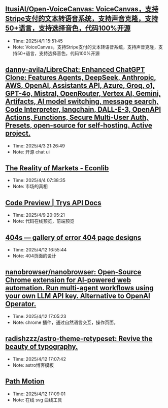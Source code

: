 
## [ItusiAI/Open-VoiceCanvas: VoiceCanvas，支持Stripe支付的文本转语音系统，支持声音克隆，支持50+语言，支持选择音色，代码100%开源](https://github.com/ItusiAI/Open-VoiceCanvas)
- Time: 2025/4/1 15:51:45
- Note: VoiceCanvas，支持Stripe支付的文本转语音系统，支持声音克隆，支持50+语言，支持选择音色，代码100%开源

## [danny-avila/LibreChat: Enhanced ChatGPT Clone: Features Agents, DeepSeek, Anthropic, AWS, OpenAI, Assistants API, Azure, Groq, o1, GPT-4o, Mistral, OpenRouter, Vertex AI, Gemini, Artifacts, AI model switching, message search, Code Interpreter, langchain, DALL-E-3, OpenAPI Actions, Functions, Secure Multi-User Auth, Presets, open-source for self-hosting. Active project.](https://github.com/danny-avila/LibreChat)
- Time: 2025/4/3 21:26:49
- Note: 开源 chat ui

## [The Reality of Markets - Econlib](https://www.econlib.org/library/Columns/y2005/Robertsmarkets.html)
- Time: 2025/4/4 07:38:35
- Note: 市场的真相

## [Code Preview | Trys API Docs](https://docs.trys.ai/code-preview/)
- Time: 2025/4/9 20:05:21
- Note: 代码在线预览，前端预览

## [404s — gallery of error 404 page designs](https://www.404s.design/)
- Time: 2025/4/12 16:55:44
- Note: 404页面的设计

## [nanobrowser/nanobrowser: Open-Source Chrome extension for AI-powered web automation. Run multi-agent workflows using your own LLM API key. Alternative to OpenAI Operator.](https://github.com/nanobrowser/nanobrowser)
- Time: 2025/4/12 17:05:23
- Note: chrome 插件，通过自然语言交互，操作页面。

## [radishzzz/astro-theme-retypeset: Revive the beauty of typography.](https://github.com/radishzzz/astro-theme-retypeset)
- Time: 2025/4/12 17:07:42
- Note: astro博客模板

## [Path Motion](https://path-motion.yysuni.com/canvas)
- Time: 2025/4/12 17:09:01
- Note: 在线 svg 曲线工具
